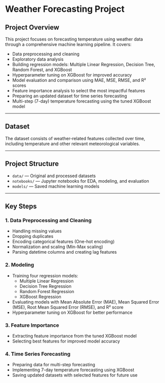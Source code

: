 # Weather Forecasting Project

## Project Overview

This project focuses on forecasting temperature using weather data through a comprehensive machine learning pipeline. It covers:

- Data preprocessing and cleaning  
- Exploratory data analysis  
- Building regression models: Multiple Linear Regression, Decision Tree, Random Forest, and XGBoost  
- Hyperparameter tuning on XGBoost for improved accuracy  
- Model evaluation and comparison using MAE, MSE, RMSE, and R² scores  
- Feature importance analysis to select the most impactful features  
- Preparing an updated dataset for time series forecasting  
- Multi-step (7-day) temperature forecasting using the tuned XGBoost model  

---

## Dataset

The dataset consists of weather-related features collected over time, including temperature and other relevant meteorological variables.

---

## Project Structure

- `data/` — Original and processed datasets  
- `notebooks/` — Jupyter notebooks for EDA, modeling, and evaluation  
- `models/` — Saved machine learning models  
 

---

## Key Steps

### 1. Data Preprocessing and Cleaning
- Handling missing values  
- Dropping duplicates  
- Encoding categorical features (One-hot encoding)  
- Normalization and scaling (Min-Max scaling)  
- Parsing datetime columns and creating lag features  

### 2. Modeling
- Training four regression models:  
  - Multiple Linear Regression  
  - Decision Tree Regression  
  - Random Forest Regression  
  - XGBoost Regression  
- Evaluating models with Mean Absolute Error (MAE), Mean Squared Error (MSE), Root Mean Squared Error (RMSE), and R² score  
- Hyperparameter tuning on XGBoost for better performance  

### 3. Feature Importance
- Extracting feature importance from the tuned XGBoost model  
- Selecting best features for improved model accuracy  

### 4. Time Series Forecasting
- Preparing data for multi-step forecasting  
- Implementing 7-day temperature forecasting using XGBoost  
- Saving updated datasets with selected features for future use  


